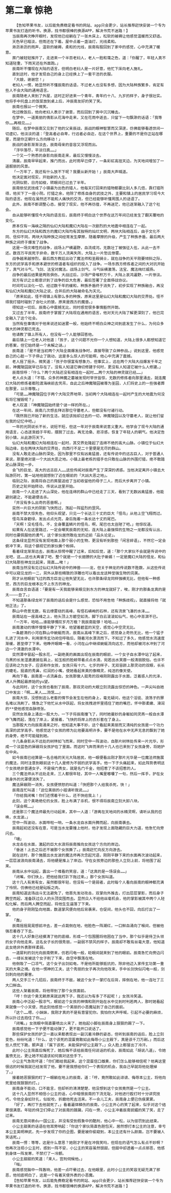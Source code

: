 # 第二章 惊艳
        【告知苹果书友，以后能免费稳定看书的网站、app只会更少，站长推荐赶快安装一个专为苹果书友打造的听书，换源，找书都很棒的换源APP，解决书荒不迷路！】
       当辰南再次睁开眼时，发现他已经躺在了一张木床上，松软的被褥让他感觉温暖而又舒适。
       天色早已暗淡，但雨还在下着。屋中点着一盏油灯，光线柔和。
       淅沥淅沥的雨声，温软的被褥，柔和的光线，辰南有股回到了家中的感觉，心中充满了暖意。
       房门被轻轻推开了，走进来一个半百老妇人，老人一脸和蔼之色，道：「你醒了，年轻人真不知道轻重，下雨天还在外面跑。」
       辰南听不懂现在大陆的语言，但明白老妇人是一片好意，他忙下床向老人施礼。
       直到这时，他才发现自己的身上已经换上了一套干洁的衣服。
       「大娘，谢谢您！」
       老妇人一愣，她显然听不懂辰南的话语，不过老人也没有多想，因为大陆种族繁多，肯定有些人不会大陆的通用语言。
       辰南随老人来到了外屋，这时正好进来一个青年，青年约十八、九岁的样子，身子很壮实。他将手中托盘上的饭菜放到桌上后，冲辰南友好的笑了笑。
       辰南也报以一个微笑。
       吃过晚饭后，他向老妇人表示了谢意，而后回到了房中沉沉睡去。
       在梦中，一道美丽的倩影从花海中走来，又在花雨中逝去，只留下一句飘渺的话语：「我等你……再相见……」
       随后，在梦中辰南又见到了他的父亲辰战，辰战的眼神智慧而又深邃，仿佛能够看透世间一切虚幻，他淡淡的道：「登高者必自卑，行远者必自迩，在这个世界上，重要的不是你正站在哪里，而是你正朝什么方向移动！」
       辰战的身影渐渐淡去，辰南母亲的音容又浮现而出。
       「浮华落尽，平淡归真……」
       一个又一个熟悉的身影向辰南走来，最后又慢慢淡去。
       清晨，辰南早早起来，推门而出，此时雨早已停了，一条彩虹高挂天边，为天地间增加了一道靓丽的风景。
       「一万年了，我还有什么放不下呢？我要从新开始！」辰南大声喊道。
       他决定面对现实，开始新的人生。
       光阴似箭，日月如梭，转眼间已过去了半年。
       辰南依仗武技成了小镇最为出色的猎人，他每天打回来的猎物都要比别人多几倍，靠打猎所得，他买下了一座小院。打猎之余，他除了修炼自身的武技之外，主要和镇上的居民学习现今大陆的语言。他现在虽然还不能和人痛快的交流，但已经能够听懂周围人的话语了。
       此外，辰南不断调整心态，接受了现实，他不再彷徨，不再迷茫，他已逐渐融入了这个社会。
       自从能够听懂现今大陆的语言后，辰南终于明白这个世界在这万年间已经发生了翻天覆地的变化。
       原本仅有一海峡之隔的仙幻大陆和魔幻大陆在一次剧烈的大地震中相连在了一起。
       东方的仙幻大陆和西方的魔幻大陆均有其独特的灿烂文明，两块大陆相连后，由于文化不同、信仰不同，两块大陆种族之间经常发生摩擦，随着摩擦的升级，产生了种族矛盾，最后两大种族之间终于爆发了战争。
       这是一场灾难性的战争，战场上尸横遍野，血流成河。无数壮丁被强征入伍，从此一去不还。数百万平民死于非命，数千万人流离失所，大陆上一片愁云惨雾。
       战争越来越惨烈，最后西方教廷出动了魔法师和圣殿骑士，就在战争的天平刚要倾斜之际，东方的武学高手和原本避世的修道者有组织的投入了战争。一场东西方修炼者之间的大对抗开始了，真气对斗气，飞剑、法宝对魔法。战场上剑气、斗气纵横激荡，法宝、魔法绚烂威扬。
       战争的最后结果是两败俱伤，大战过后，沙场尸骨堆积万千，大陆上哀鸿遍野，一片惨淡。
       双方有识之士都意识到了战争的巨大危害，最后签署了全面停战协议。
       时间可以淡化一切，经过数千年的缓和，种族矛盾终于消失了，初步实现了种族融合，再没有仙幻大陆和魔幻大陆之说，合并后的大陆被命名为天元。
       「原来如此，怪不得镇上有那么多的种族，原来这里是仙幻大陆和魔幻大陆的交界处。怪不得我打猎时碰到了会吐火的狼，原来是西方的魔兽。」
       得知这一切后，辰南心中震撼无比，同时感觉很多事情豁然开朗。
       又过去了半年，辰南终于掌握了大陆现在通用的语言，他对天元大陆了解更深刻了，他已完全融入了这个社会。
       当然有些事情对于他来说还如迷雾一般，他始终不明白众神之间到底发生了什么，为何众多强大的神灵都已死去。
       他请教了镇上所有人，但没有一个人能够回答他。
       最后镇上一位老人对他道：「孩子，这个问题不光你一个人想知道，大陆上很多人都想知道它的答案，但它始终是一个未解之谜。」
       辰南道：「是不是当初两个大陆全面爆发战争时，直接导致了众神参战。」说到这里，他感觉自己的心脏一下子停止了跳动，这是多么惊人的可能啊，他心中充满了震撼。
       老人摇了摇头，微笑道：「孩子你很富有想象力，但事实上，远在两个大陆大战爆发千年之前，神魔陵园就早已存在了。没有人知道它确切修建于何时，更没有人知道它被什么人修建。」
       辰南惊呼：「什么？两个大陆还没有相连在一起时……两个大陆的神灵就已经……」
       老人点头道：「不错。众多的神魔之墓被发现时举世皆惊，无数的修炼者向那里涌去，就连魔幻大陆的修炼者都险渡海峡前去凭吊，自此之后神魔陵园被尊为圣园，人们将史上的一些强者葬在那里，以示尊敬。」
       「可是……神魔陵园位于两个大陆交界地带，当初两个大陆相连在一起时产生的大地震为何没有将它摧毁呢？」
       老人叹道：「神魔陵园始终是个谜一样的所在。」
       在这一年间，辰南几次想去拜访那位守墓老人，但都没有付诸行动。
       「既然我已开始了新的生活，就应该抛却过去的一切，神魔陵园以及守墓老人，就让他们留在我的记忆中吧。」
       一年的光阴说长不长，说短不短，但这一年对于辰南来说意义重大。他学会了现今大陆的通用语言，心态逐渐趋于平和，摆脱了过去，再无沧桑、悲凉感，恢复了年轻人的朝气。他决定告别小镇，从此游历天下。
       仙幻大陆和魔幻大陆相连在一起时，其交界处隆起了连绵不绝的高大山脉。小镇位于仙幻大陆边缘，处在两块大陆的交界处，向西行不足二十里便是无尽的群山。
       没有人敢走进山脉的深处，因为那里不仅有凶禽猛兽，还有传说中的远古巨人，对于普通人来说，那里绝对是一个大凶大恶之地。小镇上最老练的猎手也只敢在山脉的外围打猎，绝不敢踏足山脉深处一步。
       会飞的巨龙、高大的远古巨人……这些传闻对辰南产生了深深的诱惑。当他决定离开小镇去大陆游历时，第一站地他就想到了近在眼前的「大凶大恶之地」。
       临别之际，辰南将自己的房屋送给了当初收留他的母子二人，而后大步离开了小镇。
       历史之轮开始转动，传说从这里开始。
       辰南一个人走进了大山深处，他在连绵的群山中已经走了三天，看到了无数凶禽猛兽，他能避则避之，不能避便击杀。
       「并没有多么出奇的恶兽啊。」
       突然一片巨大的阴影飞快而过，荡起一阵猛烈的罡风。
       辰南不禁大惊失色，他仰头观望，只见一个长达三十丈的巨大「怪鸟」从他上空飞翔而过。
       怪鸟浑身碧绿，发出点点光亮，身后拖着一条长达十丈的尾巴。
       「天啊！没毛怪鸟，不，全身覆盖鳞片的怪鸟，啊，尾巴也太丑陋了吧。」他惊叹道。
       如果有人在这里路过，一定会嘲笑辰南的无知，连大陆上最强悍的生物之一龙都没有认出，同时也要佩服他的勇气，这个家伙居然敢在龙的近前「品头论足」。
       这条绿龙显然没有发现地面上那个弱小的生物，更没有听到那些「闲言碎语」，不然它一定会俯冲下来，将这个藐视它的家伙撕个粉碎。
       看着绿龙渐渐远去，辰南从惊愕中醒了过来，后知后觉，道：「那个大家伙不会就是传说中的龙吧，这……这也太离谱了吧，整个就是一个长翅膀的大肚子蜥蜴！一定是魔幻大陆的怪龙，和仙幻大陆那些神龙比起来，简直……唉！」
       辰南当然没有见过仙幻大陆传说中的神兽————龙，但关于神龙的传说数不胜数，从这些传说中可以窥见龙的一二，另外从那些精致的浮雕也可以看出龙这种至强生物的完美。
       刚才从他眼前飞过的西方巨龙让他失望无比，也许那条绿龙同样强横无比，但他有一种感觉，西方的巨龙根本比不上东方的神龙。
       辰南自言自语道：「要是有一天我能够亲眼见到东方的神龙就好了，唉，刚才的那条龙真的是太————丑了。」
       不知道那条绿龙听了辰南的话后会是什么感觉，恐怕不用告他「种族歧视」，就直接将他「就地正法」了。
       群山中奇景无数，有云缭雾绕的高峰，有怪石嶙峋的石林，还有流泉飞瀑的水泽……
       辰南站在一座高峰之上，他头顶上方碧空如洗，脚下白云滚滚如仙气，他心中澎湃不已。
       「一万年，哈哈……谁能够慨叹岁月万载？我辰南能够！哈哈……」
       辰南激动的情怀慢慢平静了下来，他望着碧蓝的天空，感觉心中空灵无比。
       一条碧清的小河在群山中蜿蜒而流，辰南从高峰下来之后，感觉身上奇热无比，他一个猛子扎进了河水中，利用家传玄功闭住呼吸后，随着河水漂流而下。不知过了多久，他感觉水流速度渐缓，甚至停了下来。他睁开眼睛一看，小河在山中继续蜿蜒流向远方，而他却被河水冲到了河边一个清澈的水潭中。
       突然潭中冒起一股水花，一副绝美的画面出现在辰南的眼前，一个女子自水潭中站了起来，乌黑的长发湿漉漉披在肩上，如玉般的脸颊带着点点水滴，宛若出水芙蓉一般清丽脱俗。也许不应该称之为女子，应该称作女孩，女孩只有十六、七岁的样子，无双容颜上那灵动的双眼，长长的睫毛，挺直的秀鼻，红润的小嘴，使她看起来美的像精灵，纯洁的像天使。
       再向下看，辰南差一点流鼻血，女孩那傲人挺秀的双峰刚刚露出于水面，泛着惑人的光泽，诱人升腾起最原始的yu望。
       与此同时，这个女孩也看到了辰南，那双灵动的大眼立刻流露出惊恐的神色。一声尖叫自她口中发出：「啊……来人……流氓……」
       辰南大惊，没想到这么老套的情节会发生在他的身上，毫无疑问，他这个淫徒、浪荡子的罪名难以洗刷了。情急之下他忙从水中跃起，将女孩拽进怀里捂住了她的嘴巴，怀中那柔嫩、滑润的**使他感觉血脉喷张。
       突然女孩身上涌出一股大力，一下子将辰南撞飞了，同时她曼妙的身躯如同灵燕一般自水潭中飞舞而起，落在了岸上，紧接着，飞快的将岸上的衣衫套在了身上。
       当那股大力向辰南涌来之时，他知道大事不妙，这个看起来美丽而又清纯的女孩是一个功力高深的武学高手。他感觉这个女孩的修为比他要高明许多，要不是他在水中无声无息的飘到了她的身旁，绝不可能碰到她。
       十几条身影从不远处的树林如飞而来，同时空中一阵波动，自那片树林处传来一片光华，形成一个淡蓝色的屏蔽将女孩护在了里面。而这时飞奔而来的十几人也已来到了女孩身旁，将她护在中央。
       如今辰南已经算是一名合格的天元大陆居民，他一眼便看出刚才那片光华是一位魔法师施展的魔法，同时注意到眼前这十几人是修为不弱的武学高手。他一下子头痛起来，如此阵势表明这个女孩绝非普通女子，不是侯门贵女，就是名门千金，他招惹了不该招惹的人。
       三个魔法师从不远处走来，三人都很年轻，其中一人嘴里嘟囔了一句，然后一挥手，护在女孩身外的光罩便消失了。
       魔法屏蔽刚一消失，女孩便愤怒的叫道：「快把那个人给我杀死，快！」
       辰南连忙叫道：「这位美丽的小姐请听我说……」
       「你给我闭嘴！你们还愣着干什么，还不快给我上！」
       此刻，这个美艳绝伦的女孩，脸上布满了杀机，恨不得将辰南立刻大卸八块。
       「误会啊……」
       还是那三个魔法师最先行动起来，其中一人道：「游离在天地间的水精灵啊，请听从我的召唤，水龙波。」
       空中一阵波动，水面哗啦一响，一条水龙自水面升腾而起，向辰南袭去。
       辰南起初还没有在意，可是当水龙要撞上他时，他才发现上面隐藏的巨大力道，他急忙向旁闪去。
       「嗵」
       水龙击在水面，激起的巨大水浪将辰南推向女孩这个方向的岸边。
       「昏迷！上去之后还不被那个女孩撕了。」辰南赶忙向反方向游去。
       就在这时，那个施展出水龙波的魔法师再次念起咒语，刚刚平静下来的水面再次波动起来，一层层波浪向辰南涌去，将他硬是推上了岸边。守在女孩旁边的那些人立刻上前，将他围了起来。
       辰南从水中站起，露出一个难看的笑容，道：「这真的是一场误会……」
       「闭嘴，你们快上，把他给我打趴下拖过来。」那个女孩叫道。
       这十几人有男有女，虽然都很年轻，但没有一个是弱者，此时每个人看向辰南的眼神都充满了怜悯，仿佛他已经是砧板之肉。
       辰南知道这场战斗无法避免了，他首先发动攻击，双掌向外推去，打出层层掌影，而后身子腾空而起，准备跃过众人的头顶突围而去。显然众人不给他丝毫机会，他的掌影被其中两个人轻松化解，而后两人腾空而起，将他生生逼落了下来。
       他的身子刚刚坠向地面，数道掌风便向他后背袭来，仓促间，他头也不回，向后打出了一掌。
       「轰」
       辰南摇摇晃晃想前冲去，差一点栽倒在地，他脸色一阵潮红，一口鲜血涌向了喉间，但被他强忍着吞了下去。
       这十几人好象已经摸清了他的底细，形成一个包围圈将他困在了当中，那个似乎是侍卫头领的女子向他走来。这名女子长的很秀丽，一副弱不禁风的样子。辰南却不敢有丝毫大意，他知道此女绝非外表那样柔弱。
       一道犀利的剑光向辰南劈来，仿若闪电一般，眨眼间就来到了他的眼前。辰南急忙向旁边闪去，一缕长发被这个女子削了下来，自空中飘落在地。
       他倒吸了一口凉气，这个女子出剑如电，不是他所能够抵抗的，除非他迈入家传玄功第一重天的大乘之境。在他一愣神的工夫，这个秀丽的女子再次向他攻来，手中长剑快似闪电一般，剑剑刺向他的要害。
       两人交手三十几招后，辰南终于不敌，被这个女子一掌打在后背，摔倒在地，他一连吐了三大口鲜血。
       这些人架着辰南，将他带到了那个女孩面前。
       「哼！你这个臭无赖原来就这两下子，我还以为有多了不起呢！」女孩冷笑道。
       辰南心中泛起一股凉气，眼前这个女孩的神情和刚开始在水中见到时判若两人，那时她看起来就像一个小天使，而此刻他感觉一个美丽的小恶魔站到了自己的面前。
       「这个……嗯，小妹妹，我刚才真的不是有意冒犯你。我怕你大声呼喊，引起不必要的麻烦，所以扑过去抱住了你……」
       「闭嘴。」女孩眼中简直要喷出火来了，她抬起小脚在辰南身上狠狠的踢了一下。
       辰南感觉他一下子便不能动弹了，更不能开口说话了。
       那些保护女孩的护卫一直以来都表现出一副沉着冷静的姿态，但听到辰南的话后，脸上立刻变色，纷纷叱道：「什么，这个该死的混蛋竟敢如此侮辱小公主殿下，真是该千刀万剐。」而后这些人慌忙下跪，颤声道：「属下该死，未能保护好公主殿下。」众人脸上都冒出了冷汗。
       此时小公主简直后悔死了，她后悔不该给辰南任何说话的机会，辰南如此「胡说八道」，令她羞愤无比，更让她不知道该如何面对这些手下。
       小公主气急败坏道：「你们都给我起来，这个混蛋信口雌黄，你们怎么能够相信呢？他离这里很远的时候我就已经发现了他，要不是我想给你们一个表现的机会，我自己早就将他处理掉了。」
       接着她恶狠狠的盯了一眼躺在地上的辰南，道：「哼，竟然敢如此诽谤、侮辱本公主，将他向死里给我狠狠的打。」
       辰南身不能动，口不能言，但却听的清清楚楚，他没想到这个女孩竟然是一个公主。
       这十几人显然不相信小公主的话，心中暗恨辰南的下流无耻，对他进行殴打时十分讲究技巧，令他全身如针扎，似蚁咬，折磨他死去活来。不一会儿工夫，辰南身上便已伤痕累累。
       「好了，再打下去他就死了。」看着遍体鳞伤的辰南，小公主开心的笑了起来，似乎对这个结果很满意。年轻的侍卫们停止了对辰南的蹂躏，闪在一旁，小公主冲着辰南妩媚的笑了笑，走了过来。
       辰南无意间亵du一国公主，并没有受到假象中的酷刑，他心中一松，以为惩罚到此结束。
       小公主甜美的话语在他耳旁响起：「你这个家伙简直色胆包天，居然想打本公主的注意，幸亏本公主英明神武，先一步发现了你的企图，要是被你偷窥到，本公主还有什么颜面，岂不要被人笑话死。」
       辰南一愣：等等，这是什么意思？她刚才不是在冲我笑吗，但现在的语气怎么有点不妙啊？他再次注视小公主时，感到一阵不安，小公主的笑容虽然很甜，但甜中却透着一点点邪恶，他感到身体一阵发寒，不禁打了一冷颤。
       小公主甜甜的笑道：「来人，宫刑伺候他。」
       「嗡」
       辰南感觉脑中一阵轰响，他差一点吓晕过去，在他眼里，此时小公主的笑容无疑充满了邪恶，他彻底明白了，这是一个有着天使外表的小恶魔。
       【告知苹果书友，以后能免费稳定看书的网站、app只会更少，站长推荐赶快安装一个专为苹果书友打造的听书，换源，找书都很棒的换源APP，解决书荒不迷路！】